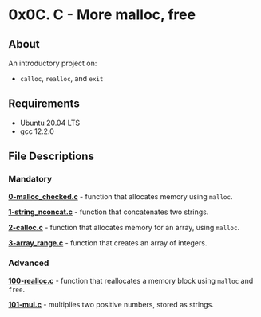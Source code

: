 # 0x0C. C - More malloc, free
## About
An introductory project on:
- `calloc`, `realloc`, and `exit`
## Requirements
- Ubuntu 20.04 LTS
- gcc 12.2.0
## File Descriptions
### Mandatory
**[0-malloc_checked.c](0-malloc_checked.c)** - function that allocates memory using `malloc`.

**[1-string_nconcat.c](1-string_nconcat.c)** - function that concatenates two strings.

**[2-calloc.c](2-calloc.c)** - function that allocates memory for an array, using `malloc`.

**[3-array_range.c](3-array_range.c)** - function that creates an array of integers.

### Advanced
**[100-realloc.c](100-realloc.c)** - function that reallocates a memory block using `malloc` and `free`.

**[101-mul.c](101-mul.c)** - multiplies two positive numbers, stored as strings.
